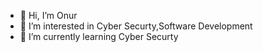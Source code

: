 - 👋 Hi, I’m Onur
- 👀 I’m interested in Cyber Securty,Software Development
- 🌱 I’m currently learning Cyber Securty
<!---
onurvuran/onurvuran is a ✨ special ✨ repository because its `README.md` (this file) appears on your GitHub profile.
You can click the Preview link to take a look at your changes.
--->
